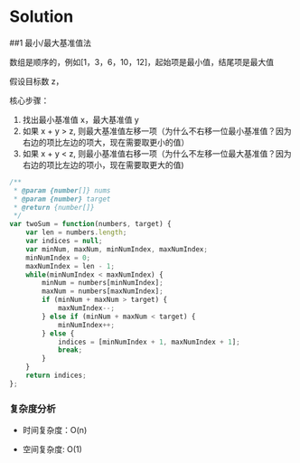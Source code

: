 # Solution

##1 最小/最大基准值法

数组是顺序的，例如[1，3，6，10，12]，起始项是最小值，结尾项是最大值

假设目标数 z，
 
核心步骤：
1. 找出最小基准值 x，最大基准值 y
2. 如果 x + y > z, 则最大基准值左移一项（为什么不右移一位最小基准值？因为右边的项比左边的项大，现在需要取更小的值）
3. 如果 x + y < z, 则最小基准值右移一项（为什么不左移一位最大基准值？因为右边的项比左边的项小，现在需要取更大的值)

```js
/**
 * @param {number[]} nums
 * @param {number} target
 * @return {number[]}
 */
var twoSum = function(numbers, target) {
    var len = numbers.length;
    var indices = null;
    var minNum, maxNum, minNumIndex, maxNumIndex;
    minNumIndex = 0;
    maxNumIndex = len - 1;
    while(minNumIndex < maxNumIndex) {
        minNum = numbers[minNumIndex];
        maxNum = numbers[maxNumIndex];
        if (minNum + maxNum > target) {
            maxNumIndex--;
        } else if (minNum + maxNum < target) {
            minNumIndex++;
        } else {
            indices = [minNumIndex + 1, maxNumIndex + 1];
            break;
        }
    }
    return indices;
};
```
### 复杂度分析

* 时间复杂度：O(n)
  
* 空间复杂度: O(1)


